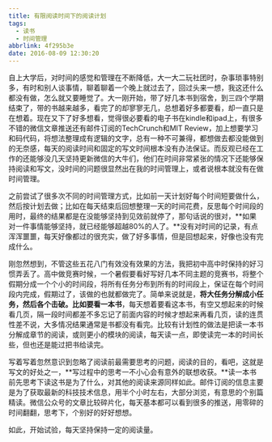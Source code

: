```yaml
---
title: 有限阅读时间下的阅读计划
tags:
  - 读书
  - 时间管理
abbrlink: 4f295b3e
date: 2016-08-09 12:30:20
---
```

自上大学后，对时间的感觉和管理在不断降低，大一大二玩社团时，杂事琐事特别多，有时和别人谈事情，聊着聊着一个晚上就过去了，回过头来一想，我这还什么都没有做，怎么就又要睡觉了。大一刚开始，带了好几本书到宿舍，到三四个学期结束了，带的书越来越多，看完了的却寥寥无几，总想着好多都要看，却一直只是在想着。现在又下了好多想看，觉得很必要看的电子书在kindle和ipad上，有很多不错的微信文章推送还有邮件订阅的TechCrunch和MIT Review，加上想要学习和码代码，将想法整理成有逻辑的文字，总有一种不可兼得，都想做去都没能做到的无奈感，每天的阅读时间和固定的写文时间根本没有办法保证。而反观已经在工作的还能够没几天坚持更新微信的大牛们，他们在时间非常紧张的情况下还能够保持阅读和写文，没时间的问题很显然出在我的时间管理上，或者说根本就没有在做时间管理。

<!-- more -->

之前尝试了很多次不同的时间管理方式，比如前一天计划好每个时间短要做什么，然后按计划去做；比如在每天结束后回想整理一天的时间花费，反思每个时间段的用时，最终的结果都是在没能够坚持到见效前就停了，那句话说的很对，**如果对一件事情能够坚持，就已经能够超越80%的人了。**没有对时间的记录，有点浑浑噩噩，每天好像都过的很充实，做了好多事情，但是回想起来，好像也没有完成什么。

刚忽然想到，不管这些五花八门有效没有效果的方法，我把初中高中时保持的好习惯弄丢了。高中做竞赛时候，一个暑假要看好写好几本不同主题的竞赛书，将整个假期分成一个个小的时间段，将所有任务分布到所有的时间段上，保证在每个时间段内完成，假期过了，该做的也就都做完了。简单来说就是，**将大任务分解成小任务，然后各个击破。比如要看一本书**，每天想着要看这本书，有空又想起来的时候看几页，隔一段时间都差不多忘记了前面内容的时候才想起来再看几页，读的连贯性差不说，大多情况结果通常是书都没有看完。比较有计划性的做法是把读一本书分解成章节的阅读，或则更小的模块的阅读，每天读一点，即使读完一本的时间长些，但也还是能过把书给读完。

写着写着忽然意识到忽略了阅读前最需要思考的问题，阅读的目的，看吧，这就是写文的好处之一，**写过程中的思考一不小心会有意外的联想收获。**读一本书前先思考下读这书是为了什么，对其他的阅读来源同样如此。邮件订阅的信息主要是为了获取最新的科技技术信息，用半个小时左右，大部分浏览，有意思的个别篇精读。微信公众号的文章比较碎片化，每天基本都可以看到很多的推送，用零碎的时间翻翻，思考下，个别好的好好想想。

如此，开始试验，每天坚持保持一定的阅读量。
